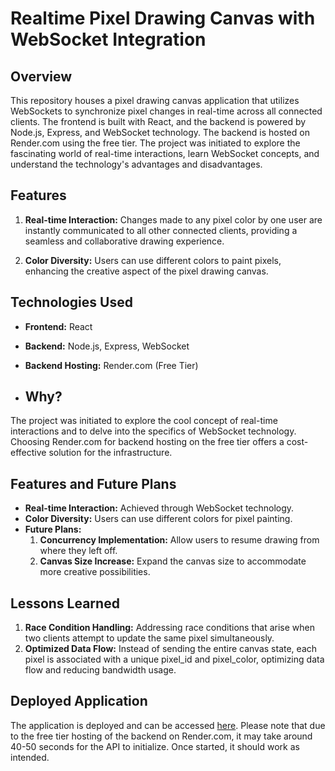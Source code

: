 # Realtime Pixel Drawing Canvas with WebSocket Integration

## Overview

This repository houses a pixel drawing canvas application that utilizes WebSockets to synchronize pixel changes in real-time across all connected clients. The frontend is built with React, and the backend is powered by Node.js, Express, and WebSocket technology. The backend is hosted on Render.com using the free tier. The project was initiated to explore the fascinating world of real-time interactions, learn WebSocket concepts, and understand the technology's advantages and disadvantages.

## Features

1. **Real-time Interaction:** Changes made to any pixel color by one user are instantly communicated to all other connected clients, providing a seamless and collaborative drawing experience.

2. **Color Diversity:** Users can use different colors to paint pixels, enhancing the creative aspect of the pixel drawing canvas.

## Technologies Used

- **Frontend:** React
- **Backend:** Node.js, Express, WebSocket
- **Backend Hosting:** Render.com (Free Tier)

- ## Why?

The project was initiated to explore the cool concept of real-time interactions and to delve into the specifics of WebSocket technology. Choosing Render.com for backend hosting on the free tier offers a cost-effective solution for the infrastructure.

## Features and Future Plans

- **Real-time Interaction:** Achieved through WebSocket technology.
- **Color Diversity:** Users can use different colors for pixel painting.
- **Future Plans:**
  1. **Concurrency Implementation:** Allow users to resume drawing from where they left off.
  2. **Canvas Size Increase:** Expand the canvas size to accommodate more creative possibilities.

## Lessons Learned

1. **Race Condition Handling:** Addressing race conditions that arise when two clients attempt to update the same pixel simultaneously.
2. **Optimized Data Flow:** Instead of sending the entire canvas state, each pixel is associated with a unique pixel_id and pixel_color, optimizing data flow and reducing bandwidth usage.

## Deployed Application

The application is deployed and can be accessed [here](https://pixel-io.netlify.app/). Please note that due to the free tier hosting of the backend on Render.com, it may take around 40-50 seconds for the API to initialize. Once started, it should work as intended.
